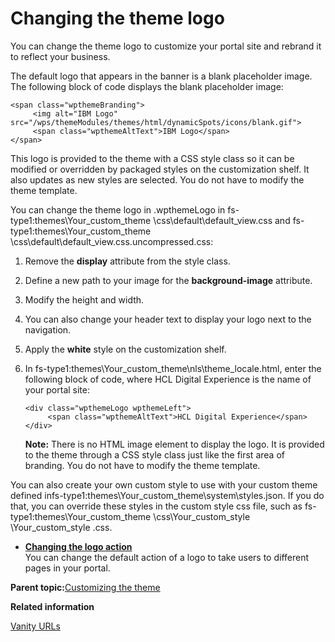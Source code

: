# Changing the theme logo 

You can change the theme logo to customize your portal site and rebrand it to reflect your business.

The default logo that appears in the banner is a blank placeholder image. The following block of code displays the blank placeholder image:

```
<span class="wpthemeBranding">
     <img alt="IBM Logo" src="/wps/themeModules/themes/html/dynamicSpots/icons/blank.gif">
     <span class="wpthemeAltText">IBM Logo</span>
</span>
```

This logo is provided to the theme with a CSS style class so it can be modified or overridden by packaged styles on the customization shelf. It also updates as new styles are selected. You do not have to modify the theme template.

You can change the theme logo in .wpthemeLogo in fs-type1:themes\\Your\_custom\_theme \\css\\default\\default\_view.css and fs-type1:themes\\Your\_custom\_theme \\css\\default\\default\_view.css.uncompressed.css:

1.  Remove the **display** attribute from the style class.

2.  Define a new path to your image for the **background-image** attribute.

3.  Modify the height and width.

4.  You can also change your header text to display your logo next to the navigation.
5.  Apply the **white** style on the customization shelf.

6.  In fs-type1:themes\\Your\_custom\_theme\\nls\\theme\_locale.html, enter the following block of code, where HCL Digital Experience is the name of your portal site:

    ```
    <div class="wpthemeLogo wpthemeLeft">
         <span class="wpthemeAltText">HCL Digital Experience</span>
    </div>
    ```

    **Note:** There is no HTML image element to display the logo. It is provided to the theme through a CSS style class just like the first area of branding. You do not have to modify the theme template.


You can also create your own custom style to use with your custom theme defined infs-type1:themes\\Your\_custom\_theme\\system\\styles.json. If you do that, you can override these styles in the custom style css file, such as fs-type1:themes\\Your\_custom\_theme \\css\\Your\_custom\_style \\Your\_custom\_style .css.

-   **[Changing the logo action ](../dev-theme/themeopt_change_logo_action.md)**  
 You can change the default action of a logo to take users to different pages in your portal.

**Parent topic:**[Customizing the theme ](../dev-theme/themeopt_cust.md)

**Related information**  


[Vanity URLs](../wcm/vanity_urls.md)

